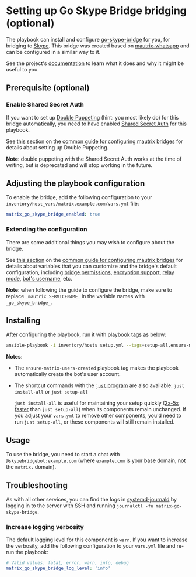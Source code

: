 <!--
SPDX-FileCopyrightText: 2022 Vladimir Panteleev
SPDX-FileCopyrightText: 2024 Suguru Hirahara

SPDX-License-Identifier: AGPL-3.0-or-later
-->

# Setting up Go Skype Bridge bridging (optional)

The playbook can install and configure [go-skype-bridge](https://github.com/kelaresg/go-skype-bridge) for you, for bridging to [Skype](https://www.skype.com/). This bridge was created based on [mautrix-whatsapp](https://github.com/mautrix/whatsapp) and can be configured in a similar way to it.

See the project's [documentation](https://github.com/kelaresg/go-skype-bridge/blob/master/README.md) to learn what it does and why it might be useful to you.

## Prerequisite (optional)

### Enable Shared Secret Auth

If you want to set up [Double Puppeting](https://docs.mau.fi/bridges/general/double-puppeting.html) (hint: you most likely do) for this bridge automatically, you need to have enabled [Shared Secret Auth](configuring-playbook-shared-secret-auth.md) for this playbook.

See [this section](configuring-playbook-bridge-mautrix-bridges.md#set-up-double-puppeting-optional) on the [common guide for configuring mautrix bridges](configuring-playbook-bridge-mautrix-bridges.md) for details about setting up Double Puppeting.

**Note**: double puppeting with the Shared Secret Auth works at the time of writing, but is deprecated and will stop working in the future.

## Adjusting the playbook configuration

To enable the bridge, add the following configuration to your `inventory/host_vars/matrix.example.com/vars.yml` file:

```yaml
matrix_go_skype_bridge_enabled: true
```

### Extending the configuration

There are some additional things you may wish to configure about the bridge.

See [this section](configuring-playbook-bridge-mautrix-bridges.md#extending-the-configuration) on the [common guide for configuring mautrix bridges](configuring-playbook-bridge-mautrix-bridges.md) for details about variables that you can customize and the bridge's default configuration, including [bridge permissions](configuring-playbook-bridge-mautrix-bridges.md#configure-bridge-permissions-optional), [encryption support](configuring-playbook-bridge-mautrix-bridges.md#enable-encryption-optional), [relay mode](configuring-playbook-bridge-mautrix-bridges.md#enable-relay-mode-optional), [bot's username](configuring-playbook-bridge-mautrix-bridges.md#set-the-bots-username-optional), etc.

**Note**: when following the guide to configure the bridge, make sure to replace `_mautrix_SERVICENAME_` in the variable names with `_go_skype_bridge_`.

## Installing

After configuring the playbook, run it with [playbook tags](playbook-tags.md) as below:

<!-- NOTE: let this conservative command run (instead of install-all) to make it clear that failure of the command means something is clearly broken. -->
```sh
ansible-playbook -i inventory/hosts setup.yml --tags=setup-all,ensure-matrix-users-created,start
```

**Notes**:

- The `ensure-matrix-users-created` playbook tag makes the playbook automatically create the bot's user account.

- The shortcut commands with the [`just` program](just.md) are also available: `just install-all` or `just setup-all`

  `just install-all` is useful for maintaining your setup quickly ([2x-5x faster](../CHANGELOG.md#2x-5x-performance-improvements-in-playbook-runtime) than `just setup-all`) when its components remain unchanged. If you adjust your `vars.yml` to remove other components, you'd need to run `just setup-all`, or these components will still remain installed.

## Usage

To use the bridge, you need to start a chat with `@skypebridgebot:example.com` (where `example.com` is your base domain, not the `matrix.` domain).

## Troubleshooting

As with all other services, you can find the logs in [systemd-journald](https://www.freedesktop.org/software/systemd/man/systemd-journald.service.html) by logging in to the server with SSH and running `journalctl -fu matrix-go-skype-bridge`.

### Increase logging verbosity

The default logging level for this component is `warn`. If you want to increase the verbosity, add the following configuration to your `vars.yml` file and re-run the playbook:

```yaml
# Valid values: fatal, error, warn, info, debug
matrix_go_skype_bridge_log_level: 'info'
```
